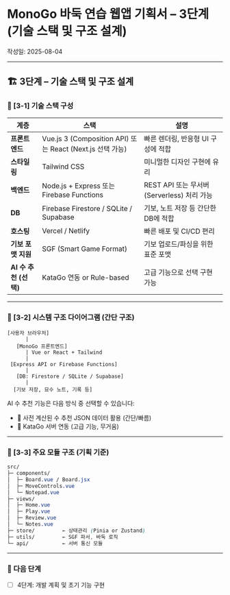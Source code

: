 # MonoGo 바둑 연습 웹앱 기획서 – 3단계 (기술 스택 및 구조 설계)
작성일: 2025-08-04

---

## 🏗️ **3단계 – 기술 스택 및 구조 설계**

### 🔹 [3-1] 기술 스택 구성
| 계층               | 스택                                                  | 설명                                |
| ---------------- | --------------------------------------------------- | --------------------------------- |
| **프론트엔드**        | Vue.js 3 (Composition API) 또는 React (Next.js 선택 가능) | 빠른 렌더링, 반응형 UI 구성에 적합             |
| **스타일링**         | Tailwind CSS                                        | 미니멀한 디자인 구현에 유리                   |
| **백엔드**          | Node.js + Express 또는 Firebase Functions             | REST API 또는 무서버(Serverless) 처리 가능 |
| **DB**           | Firebase Firestore / SQLite / Supabase              | 기보, 노트 저장 등 간단한 DB에 적합            |
| **호스팅**          | Vercel / Netlify                                    | 빠른 배포 및 CI/CD 편리                  |
| **기보 포맷 지원**     | SGF (Smart Game Format)                             | 기보 업로드/파싱을 위한 표준 포맷               |
| **AI 수 추천 (선택)** | KataGo 연동 or Rule-based                             | 고급 기능으로 선택 구현 가능                  |

---

### 🔹 [3-2] 시스템 구조 다이어그램 (간단 구조)
```plaintext
[사용자 브라우저]
      |
   [MonoGo 프론트엔드]
      | Vue or React + Tailwind
      |
 [Express API or Firebase Functions]
      |
   [DB: Firestore / SQLite / Supabase]
      |
  [기보 저장, 묘수 노트, 기록 등]

```
AI 수 추천 기능은 다음 방식 중 선택할 수 있습니다:

* 📁 사전 계산된 수 추천 JSON 데이터 활용 (간단/빠름)
* 🤖 KataGo 서버 연동 (고급 기능, 무거움)

---

### 🔹 [3-3] 주요 모듈 구조 (기획 기준)
```css
src/
├─ components/
│  ├─ Board.vue / Board.jsx
│  ├─ MoveControls.vue
│  └─ Notepad.vue
├─ views/
│  ├─ Home.vue
│  ├─ Play.vue
│  ├─ Review.vue
│  └─ Notes.vue
├─ store/         ← 상태관리 (Pinia or Zustand)
├─ utils/         ← SGF 파서, 바둑 로직
└─ api/           ← 서버 통신 모듈
```

---

### 📅 다음 단계

- [ ] 4단계: 개발 계획 및 초기 기능 구현
